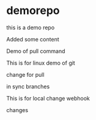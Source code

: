 # demorepo
this is a demo repo

Added some content

Demo of pull command

This is for linux demo of git

change for pull

in sync branches

This is for local change
webhook

changes



